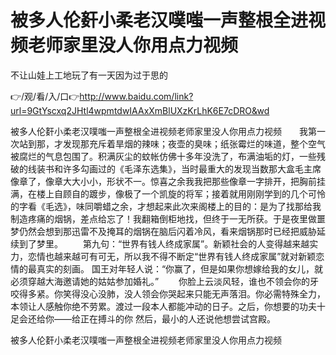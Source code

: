 # 被多人伦姧小柔老汉噗嗤一声整根全进视频老师家里没人你用点力视频
不让山娃上工地玩了有一天因为过于思的

👉/观/看/入/口👉http://www.baidu.com/link?url=9GtYscxq2JHtl4wpmtdwIAAxXmBlUXzKrLhK6E7cDRO&wd

被多人伦姧小柔老汉噗嗤一声整根全进视频老师家里没人你用点力视频　　我第一次站到那，才发现那充斥着旱烟的辣味；夜壶的臭味；纸张霉烂的味道，整个空气被腐烂的气息包围了。积满灰尘的蚊帐仿佛十多年没洗了，布满油垢的灯，一些残破的线装书和许多勾画过的《毛泽东选集》，当时最重大的发现当数那大盒毛主席像章了，像章大大小小，形状不一。惊喜之余我我把那些像章一字排开，把胸前挂满，在楼上自顾自的踱步，像极了一个凯旋的将军；接着就用刚刚学到的几个可怜的字看《毛选》，味同嚼蜡之余，才想起来此次来阁楼上的目的：是为了找那给我制造疼痛的烟锅，差点给忘了！我翻箱倒柜地找，但终于一无所获。于是夜里做噩梦仍然会想到那迅雷不及掩耳的烟锅在脑后闪着冷风，看来烟锅那时已经把威胁延续到了梦里。
　　第九句：“世界有钱人终成家属”。新颖社会的人变得越来越实力，恋情也越来越可有可无，所以我不得不断定“世界有钱人终成家属”就对新颖恋情的最真实的刻画。
国王对年轻人说：“你赢了，但是如果你想嫁给我的女儿，就必须穿越大海邀请她的姑姑参加婚礼。”
　　你脸上云淡风轻，谁也不领会你的牙咬得多紧。你笑得没心没肺，没人领会你哭起来只能无声落泪。你必需特殊全力，本领让人感触你绝不劳累。渡过一段本人都能冲动的日子。之后，你想要的功夫十足会还给你——给正在搏斗的你
然后，最小的人还说他想尝试宫殿。

被多人伦姧小柔老汉噗嗤一声整根全进视频老师家里没人你用点力视频
